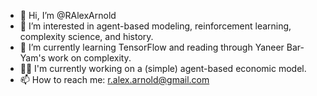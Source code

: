 - 👋 Hi, I’m @RAlexArnold
- 👀 I’m interested in agent-based modeling, reinforcement learning, complexity science, and history.
- 🌱 I’m currently learning TensorFlow and reading through Yaneer Bar-Yam's work on complexity.
- 👷‍♂️ I'm currently working on a (simple) agent-based economic model.
- 📫 How to reach me: r.alex.arnold@gmail.com

<!---
RAlexArnold/RAlexArnold is a ✨ special ✨ repository because its `README.md` (this file) appears on your GitHub profile.
You can click the Preview link to take a look at your changes.
--->
